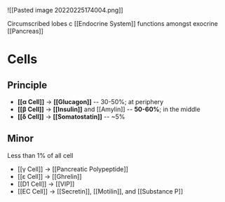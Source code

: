 ![[Pasted image 20220225174004.png]]

Circumscribed lobes c [[Endocrine System]] functions amongst exocrine [[Pancreas]]

# Cells
## Principle
- **[[α Cell]]** → **[[Glucagon]]** -- 30-50%; at periphery
- **[[β Cell]]** → **[[Insulin]]** and [[Amylin]] -- **50-60%**; in the middle
- **[[δ Cell]]** → **[[Somatostatin]]** -- ~5%

## Minor
Less than 1% of all cell
- [[γ Cell]] → [[Pancreatic Polypeptide]]
- [[ε Cell]] → [[Ghrelin]]
- [[D1 Cell]] → [[VIP]]
- [[EC Cell]] → [[Secretin]], [[Motilin]], and [[Substance P]]